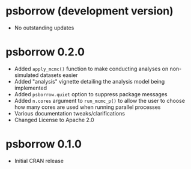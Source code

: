 # psborrow (development version)

* No outstanding updates


# psborrow 0.2.0

* Added `apply_mcmc()` function to make conducting analyses on non-simulated datasets easier
* Added "analysis" vignette detailing the analysis model being implemented
* Added `psborrow.quiet` option to suppress package messages
* Added `n.cores` argument to `run_mcmc_p()` to allow the user to choose how many cores are  used 
when running parallel processes
* Various documentation tweaks/clarifications
* Changed License to Apache 2.0

# psborrow 0.1.0

* Initial CRAN release

